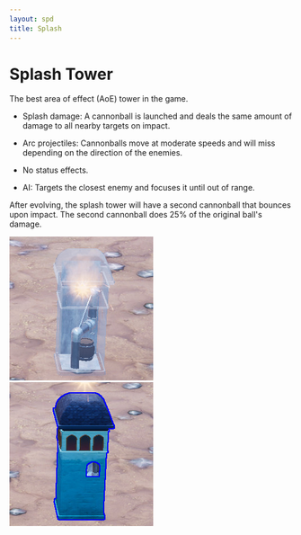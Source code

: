 ```yaml
---
layout: spd
title: Splash
---
```


# Splash Tower

The best area of effect (AoE) tower in the game.

* Splash damage: A cannonball is launched and deals the same amount of damage to all nearby targets on impact.

* Arc projectiles: Cannonballs move at moderate speeds and will miss depending on the direction of the enemies.

* No status effects.

* AI: Targets the closest enemy and focuses it until out of range.

After evolving, the splash tower will have a second cannonball that bounces upon impact. The second cannonball does 25% of the original ball's damage.

<img src="/assets/images/spd/tower-splash-unbuilt.jpg" width="256" height="256">
<img src="/assets/images/spd/tower-splash.jpg" width="256" height="256">
